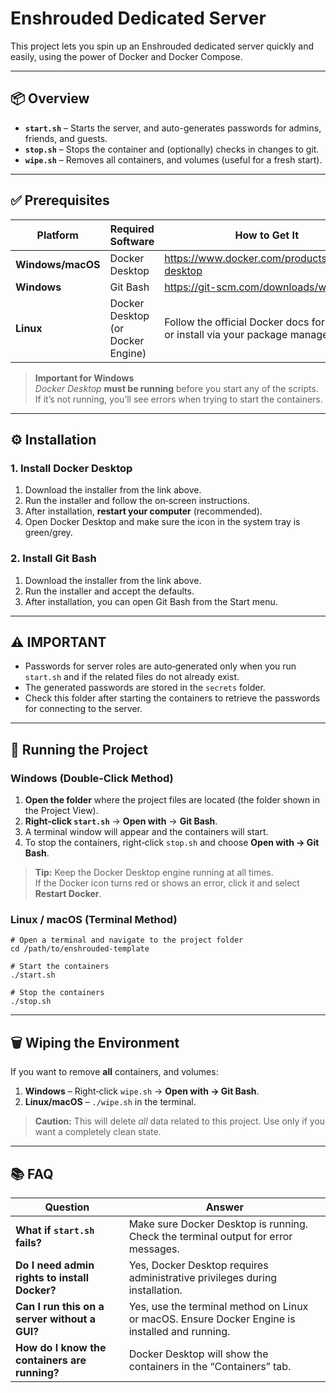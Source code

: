 # Enshrouded Dedicated Server

This project lets you spin up an Enshrouded dedicated server quickly and easily, using the power of Docker and Docker Compose.

---

## 📦 Overview

- **`start.sh`** – Starts the server, and auto-generates passwords for admins, friends, and guests.
- **`stop.sh`** – Stops the container and (optionally) checks in changes to git.
- **`wipe.sh`** – Removes all containers, and volumes (useful for a fresh start).

---

## ✅ Prerequisites

| Platform    | Required Software | How to Get It                                                                   |
|-------------|-------------------|---------------------------------------------------------------------------------|
| **Windows/macOS** | Docker Desktop | https://www.docker.com/products/docker-desktop                                  |
| **Windows** | Git Bash | https://git-scm.com/downloads/win                                               |
| **Linux**   | Docker Desktop (or Docker Engine) | Follow the official Docker docs for your OS or install via your package manager |

> **Important for Windows**  
> *Docker Desktop* **must be running** before you start any of the scripts.  
> If it’s not running, you’ll see errors when trying to start the containers.

---

## ⚙️ Installation

### 1. Install Docker Desktop
1. Download the installer from the link above.
2. Run the installer and follow the on‑screen instructions.
3. After installation, **restart your computer** (recommended).
4. Open Docker Desktop and make sure the icon in the system tray is green/grey.

### 2. Install Git Bash
1. Download the installer from the link above.
2. Run the installer and accept the defaults.
3. After installation, you can open Git Bash from the Start menu.

---

## ⚠️ IMPORTANT
- Passwords for server roles are auto‑generated only when you run `start.sh` and if the related files do not already exist.
- The generated passwords are stored in the `secrets` folder.
- Check this folder after starting the containers to retrieve the passwords for connecting to the server.

---

## 🚀 Running the Project

### Windows (Double‑Click Method)

1. **Open the folder** where the project files are located (the folder shown in the Project View).
2. **Right‑click `start.sh`** → **Open with** → **Git Bash**.
3. A terminal window will appear and the containers will start.
4. To stop the containers, right‑click `stop.sh` and choose **Open with → Git Bash**.

> **Tip:** Keep the Docker Desktop engine running at all times.  
> If the Docker icon turns red or shows an error, click it and select **Restart Docker**.

### Linux / macOS (Terminal Method)

```shell script
# Open a terminal and navigate to the project folder
cd /path/to/enshrouded-template

# Start the containers
./start.sh

# Stop the containers
./stop.sh
```


---

## 🗑️ Wiping the Environment

If you want to remove **all** containers, and volumes:

1. **Windows** – Right‑click `wipe.sh` → **Open with → Git Bash**.
2. **Linux/macOS** – `./wipe.sh` in the terminal.

> **Caution:** This will delete *all* data related to this project. Use only if you want a completely clean state.

---

## 📚 FAQ

| Question | Answer |
|----------|--------|
| **What if `start.sh` fails?** | Make sure Docker Desktop is running. Check the terminal output for error messages. |
| **Do I need admin rights to install Docker?** | Yes, Docker Desktop requires administrative privileges during installation. |
| **Can I run this on a server without a GUI?** | Yes, use the terminal method on Linux or macOS. Ensure Docker Engine is installed and running. |
| **How do I know the containers are running?** | Docker Desktop will show the containers in the “Containers” tab. |